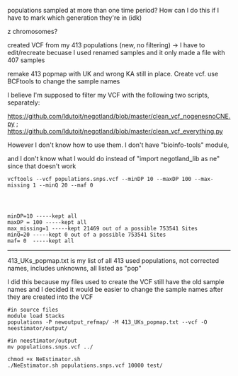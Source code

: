populations sampled at more than one time period? How can I do this if I have to mark which generation they're in (idk)

z chromosomes?



created VCF from my 413 populations (new, no filtering) -> I have to edit/recreate becuase I used renamed samples and it only made a file with 407 samples

remake 413 popmap with UK and wrong KA still in place. Create vcf. use BCFtools to change the sample names 

I believe I'm supposed to filter my VCF with the following two scripts, separately:

https://github.com/ldutoit/negotland/blob/master/clean_vcf_nogenesnoCNE.py ; https://github.com/ldutoit/negotland/blob/master/clean_vcf_everything.py

However I don't know how to use them. I don't have "bioinfo-tools" module, 

and I don't know what I would do instead of "import negotland_lib as ne" since that doesn't work
```
vcftools --vcf populations.snps.vcf --minDP 10 --maxDP 100 --max-missing 1 --minQ 20 --maf 0




minDP=10 -----kept all
maxDP = 100 -----kept all
max_missing=1 -----kept 21469 out of a possible 753541 Sites
minQ=20 -----kept 0 out of a possible 753541 Sites
maf= 0  -----kept all
```
-----

413_UKs_popmap.txt is my list of all 413 used populations, not corrected names, includes unknowns, all listed as "pop"

I did this because my files used to create the VCF still have the old sample names and I decided it would be easier to change the sample names after they are created into the VCF
```
#in source files
module load Stacks
populations -P newoutput_refmap/ -M 413_UKs_popmap.txt --vcf -O neestimator/output/

#in neestimator/output
mv populations.snps.vcf ../

chmod +x NeEstimator.sh
./NeEstimator.sh populations.snps.vcf 10000 test/



```
